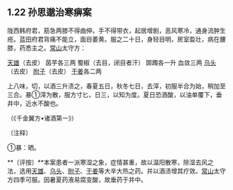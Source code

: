 ## 1.22 孙思邈治寒痹案

陇西韩府君，筋急两膝不得曲伸，手不得带衣，起居增剧，恶风寒冷，通身流肿生疮。蓝田府君背痛不能立，面目萎黄。服之二十日，身轻目明，房室盈壮，病在腰膝，药悉主之。[常山](https://www.gmzyjc.com/read/bc/bc19-0.0.2.0.0.md)太守方：

[天雄](https://www.gmzyjc.com/read/bc/bc07-0.1.2.0.0.md)（去皮） 茵芋各三两 蜀椒（去目，闭目者汗） 踯躅各一升 血敛三两 [乌头](https://www.gmzyjc.com/read/bc/bc07-0.1.1.0.0.md)（去皮） [附子](https://www.gmzyjc.com/read/bc/bc07-0.1.0.0.0.md)（去皮） [干姜](https://www.gmzyjc.com/read/bc/bc07-0.4.0.0.0.md)各二两

上八味，切，以酒三升渍之，春夏五日，秋冬七日，去滓，初服半合为始，稍加至三合。暴①滓为散，服方寸匕，日三，以知为度。夏日恐酒酸，以油单覆下，垂井中，近水不酸也。

（《千金翼方•诸酒第一》）

〔注释〕

①暴：晒。

**〔评按〕**本案患者一派寒湿之象，症情甚重，故以温阳散寒，除湿去风之法，选用[天雄](https://www.gmzyjc.com/read/bc/bc07-0.1.2.0.0.md)、[乌头](https://www.gmzyjc.com/read/bc/bc07-0.1.1.0.0.md)、[附子](https://www.gmzyjc.com/read/bc/bc07-0.1.0.0.0.md)、[干姜](https://www.gmzyjc.com/read/bc/bc07-0.4.0.0.0.md)等大辛大热之药。并以酒渍增其疗效。[常山](https://www.gmzyjc.com/read/bc/bc19-0.0.2.0.0.md)太守方四季可服。因暑夏药液易腐变酸，故垂药于井中。
